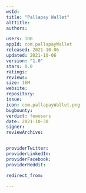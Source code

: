 ```yaml
---
wsId: 
title: "Pallapay Wallet"
altTitle: 
authors:

users: 100
appId: com.pallapayWallet
released: 2021-10-06
updated: 2021-10-06
version: "1.0"
stars: 0.0
ratings: 
reviews: 
size: 16M
website: 
repository: 
issue: 
icon: com.pallapayWallet.png
bugbounty: 
verdict: fewusers
date: 2021-10-30
signer: 
reviewArchive:


providerTwitter: 
providerLinkedIn: 
providerFacebook: 
providerReddit: 

redirect_from:

---
```



